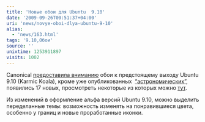 ```yaml
---
title: 'Новые обои для Ubuntu  9.10'
date: '2009-09-26T00:51:37+04:00'
uri: 'news/novye-oboi-dlya-ubuntu-9-10'
alias: 
  - 'news/163.html'
tags: '9.10,Обои'
source: ''
unixtime: 1253911897
visits: 1002
---
```

Canonical [предоставила вниманию](http://news.softpedia.com/news/The-Final-Artwork-of-Ubuntu-9-10-122665.shtml) обои к предстоящему выходу Ubuntu 9.10 (Karmic Koala), кроме уже опубликованных  [“астрономических”](http://news.softpedia.com/news/Ubuntu-9-10-039-s-New-Wallpapers-and-More-122551.shtml), появились 17 новых, просмотреть некоторые из которых можно [тут](http://news.softpedia.com/news/The-Final-Artwork-of-Ubuntu-9-10-122665.shtml).

Из изменений в оформление альфа версий Ubuntu 9.10, можно выделить переделанные темы: возможность изменять на понравившиеся цвета, особенно у границ и новые проработанные иконки.
